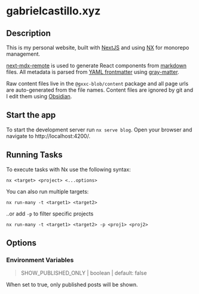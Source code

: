 # gabrielcastillo.xyz

## Description

This is my personal website, built with [NextJS](https://nextjs.org/) and using [NX](https://nx.dev/) for monorepo management.

[next-mdx-remote](https://github.com/hashicorp/next-mdx-remote) is used to generate React components from [markdown](https://www.markdownguide.org/) files.  All metadata is parsed from [YAML frontmatter](https://mdxjs.com/guides/frontmatter/) using [gray-matter](https://github.com/jonschlinkert/gray-matter).

Raw content files live in the `@gxxc-blob/content` package and all page urls are auto-generated from the file names. Content files are ignored by git and I edit them using [Obsidian](https://obsidian.md/).

## Start the app

To start the development server run `nx serve blog`. Open your browser and navigate to http://localhost:4200/.

## Running Tasks

To execute tasks with Nx use the following syntax:

```
nx <target> <project> <...options>
```

You can also run multiple targets:

```
nx run-many -t <target1> <target2>
```

..or add `-p` to filter specific projects

```
nx run-many -t <target1> <target2> -p <proj1> <proj2>
```

## Options

### Environment Variables

> SHOW_PUBLISHED_ONLY | boolean | default: false

When set to true, only published posts will be shown.
